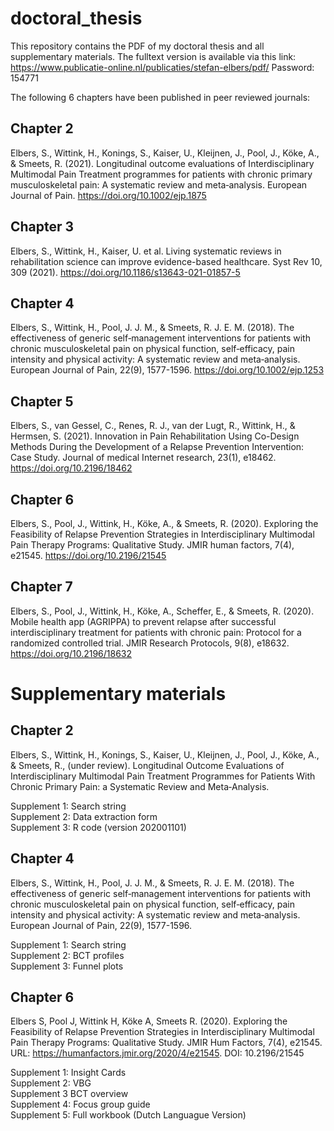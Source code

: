 # doctoral_thesis
This repository contains the PDF of my doctoral thesis and all supplementary materials. The fulltext version is available via this link:
https://www.publicatie-online.nl/publicaties/stefan-elbers/pdf/ Password: 154771

The following 6 chapters have been published in peer reviewed journals:

## Chapter 2
Elbers, S., Wittink, H., Konings, S., Kaiser, U., Kleijnen, J., Pool, J., Köke, A., & Smeets, R. (2021). Longitudinal outcome evaluations of Interdisciplinary Multimodal Pain Treatment programmes for patients with chronic primary musculoskeletal pain: A systematic review and meta‐analysis. European Journal of Pain. https://doi.org/10.1002/ejp.1875

## Chapter 3
Elbers, S., Wittink, H., Kaiser, U. et al. Living systematic reviews in rehabilitation science can improve evidence-based healthcare. Syst Rev 10, 309 (2021). https://doi.org/10.1186/s13643-021-01857-5

## Chapter 4
Elbers, S., Wittink, H., Pool, J. J. M., & Smeets, R. J. E. M. (2018). The effectiveness of generic self‐management interventions for patients with chronic musculoskeletal pain on physical function, self‐efficacy, pain intensity and physical activity: A systematic review and meta‐analysis. European Journal of Pain, 22(9), 1577-1596. https://doi.org/10.1002/ejp.1253

## Chapter 5
Elbers, S., van Gessel, C., Renes, R. J., van der Lugt, R., Wittink, H., & Hermsen, S. (2021). Innovation in Pain Rehabilitation Using Co-Design Methods During the Development of a Relapse Prevention Intervention: Case Study. Journal of medical Internet research, 23(1), e18462. https://doi.org/10.2196/18462

## Chapter 6
Elbers, S., Pool, J., Wittink, H., Köke, A., & Smeets, R. (2020). Exploring the Feasibility of Relapse Prevention Strategies in Interdisciplinary Multimodal Pain Therapy Programs: Qualitative Study. JMIR human factors, 7(4), e21545. https://doi.org/10.2196/21545

## Chapter 7
Elbers, S., Pool, J., Wittink, H., Köke, A., Scheffer, E., & Smeets, R. (2020). Mobile health app (AGRIPPA) to prevent relapse after successful interdisciplinary treatment for patients with chronic pain: Protocol for a randomized controlled trial. JMIR Research Protocols, 9(8), e18632. https://doi.org/10.2196/18632

# Supplementary materials

## Chapter 2
Elbers, S., Wittink, H., Konings, S., Kaiser, U., Kleijnen, J., Pool, J., Köke, A., & Smeets, R., (under review). Longitudinal Outcome Evaluations of Interdisciplinary
Multimodal Pain Treatment Programmes for Patients With Chronic Primary Pain: a Systematic Review and Meta‐Analysis.

Supplement 1: Search string  
Supplement 2: Data extraction form  
Supplement 3: R code (version 202001101)  

## Chapter 4

Elbers, S., Wittink, H., Pool, J. J. M., & Smeets, R. J. E. M. (2018). The effectiveness of generic self‐management interventions for patients with chronic musculoskeletal pain on physical function, self‐efficacy, pain intensity and physical activity: A systematic review and meta‐analysis. European Journal of Pain, 22(9), 1577-1596.

Supplement 1: Search string  
Supplement 2: BCT profiles  
Supplement 3: Funnel plots  

## Chapter 6

Elbers S, Pool J, Wittink H, Köke A, Smeets R. (2020). Exploring the Feasibility of Relapse Prevention Strategies in Interdisciplinary Multimodal Pain Therapy Programs: Qualitative Study. JMIR Hum Factors, 7(4), e21545. URL: https://humanfactors.jmir.org/2020/4/e21545. DOI: 10.2196/21545

Supplement 1: Insight Cards  
Supplement 2: VBG  
Supplement 3 BCT overview  
Supplement 4: Focus group guide  
Supplement 5: Full workbook (Dutch Languague Version)

